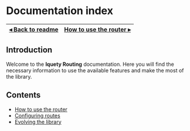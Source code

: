 # Documentation index

[◂ Back to readme](../../readme.md) | [How to use the router ▸](01-router.md)
-- | --

## Introduction

Welcome to the **Iquety Routing** documentation. Here you will find the necessary information to use the available features and make the most of the library.

## Contents

- [How to use the router](01-router.md)
- [Configuring routes](02-route.md)
- [Evolving the library](99-improving-the-library.md)

